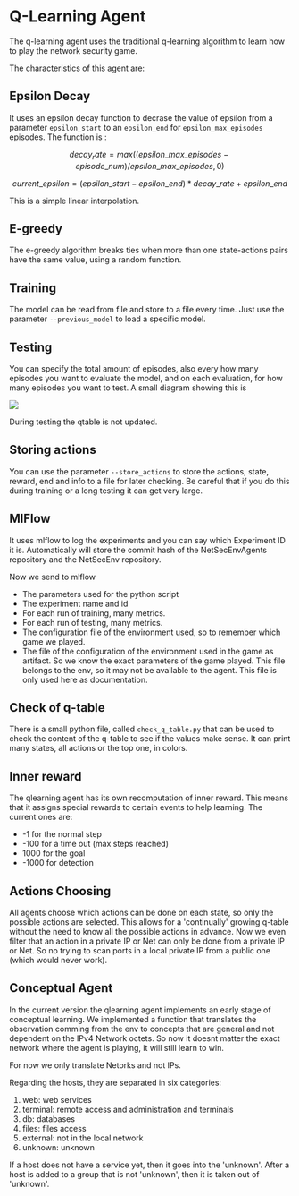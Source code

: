 # Q-Learning Agent

The q-learning agent uses the traditional q-learning algorithm to learn how to play the network security game.

The characteristics of this agent are:

## Epsilon Decay
It uses an epsilon decay function to decrase the value of epsilon from a parameter `epsilon_start` to an `epsilon_end` for `epsilon_max_episodes` episodes. The function is :
    
  
  ```math
  decay_rate = max((epsilon\_max\_episodes - episode\_num) / epsilon\_max\_episodes, 0)
  ```

  ```math
  current\_epsilon = (epsilon\_start - epsilon\_end) * decay\_rate + epsilon\_end
  ```

This is a simple linear interpolation.

## E-greedy
The e-greedy algorithm breaks ties when more than one state-actions pairs have the same value, using a random function.

## Training
The model can be read from file and store to a file every time. Just use the parameter `--previous_model` to load a specific model.

## Testing
You can specify the total amount of episodes, also every how many episodes you want to evaluate the model, and on each evaluation, for how many episodes you want to test. A small diagram showing this is

![](https://github.com/stratosphereips/NetSecGameAgents/blob/q-learning-improve/docs/training-testing-diagram.png)

During testing the qtable is not updated.

## Storing actions
You can use the parameter `--store_actions` to store the actions, state, reward, end and info to a file for later checking. Be careful that if you do this during training or a long testing it can get very large.

## MlFlow
It uses mlflow to log the experiments and you can say which Experiment ID it is. Automatically will store the commit hash of the NetSecEnvAgents repository and the NetSecEnv repository.

Now we send to mlflow
- The parameters used for the python script
- The experiment name and id
- For each run of training, many metrics.
- For each run of testing, many metrics.
- The configuration file of the environment used, so to remember which game we played.
- The file of the configuration of the environment used in the game as artifact. So we know the exact parameters of the game played. This file belongs to the env, so it may not be available to the agent. This file is only used here as documentation.

## Check of q-table
There is a small python file, called `check_q_table.py` that can be used to check the content of the q-table to see if the values make sense. It can print many states, all actions or the top one, in colors.

## Inner reward
The qlearning agent has its own recomputation of inner reward. This means that it assigns special rewards to certain events to help learning. The current ones are:
  - -1 for the normal step
  - -100 for a time out (max steps reached)
  - 1000 for the goal
  - -1000 for detection

## Actions Choosing
All agents choose which actions can be done on each state, so only the possible actions are selected. This allows for a 'continually' growing q-table without the need to know all the possible actions in advance. Now we even filter that an action in a private IP or Net can only be done from a private IP or Net. So no trying to scan ports in a local private IP from a public one (which would never work).

## Conceptual Agent
In the current version the qlearning agent implements an early stage of conceptual learning. We implemented a function that translates the observation comming from the env to concepts that are general and not dependent on the IPv4 Network octets. So now it doesnt matter the exact network where the agent is playing, it will still learn to win.

For now we only translate Netorks and not IPs.

Regarding the hosts, they are separated in six categories:
1. web: web services
2. terminal: remote access and administration and terminals
3. db: databases
4. files: files access
5. external: not in the local network
6. unknown: unknown

If a host does not have a service yet, then it goes into the 'unknown'. 
After a host is added to a group that is not 'unknown', then it is taken out of 'unknown'.

